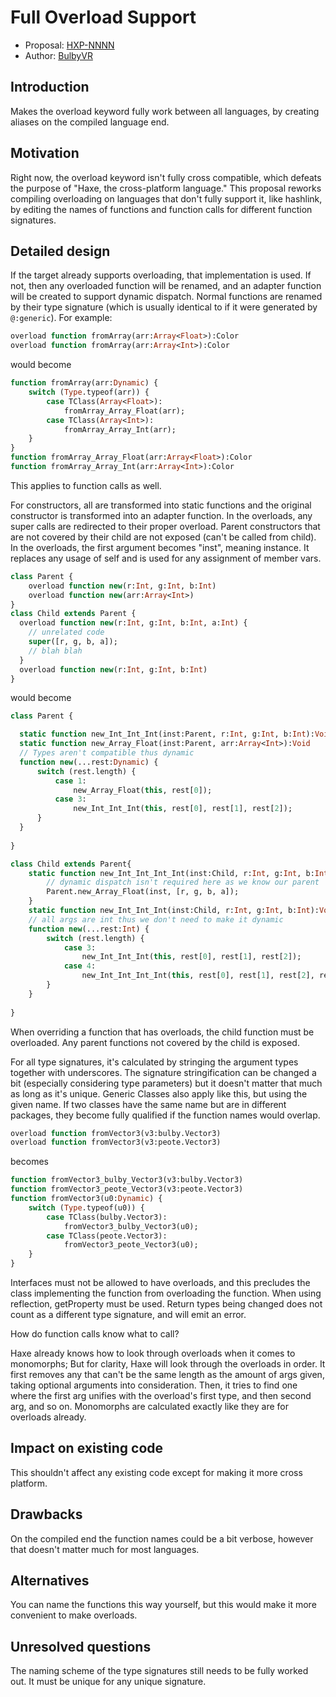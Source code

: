 # Full Overload Support

* Proposal: [HXP-NNNN](NNNN-filename.md)
* Author: [BulbyVR](https://github.com/TheDrawingCoder-Gamer)

## Introduction

Makes the overload keyword fully work between all languages, by creating aliases on the compiled language end.

## Motivation

Right now, the overload keyword isn't fully cross compatible, which defeats the purpose of "Haxe, the cross-platform language." 
This proposal reworks compiling overloading on languages that don't fully support it, like hashlink, by editing the names of
functions and function calls for different function signatures. 
## Detailed design

If the target already supports overloading, that implementation is used. 
If not, then any overloaded function will be renamed, and an adapter function will be created to support dynamic dispatch. 
Normal functions are renamed by their type signature (which is usually identical to if it were generated by `@:generic`).
For example: 
```hx
overload function fromArray(arr:Array<Float>):Color
overload function fromArray(arr:Array<Int>):Color
```
would become
```hx
function fromArray(arr:Dynamic) {
    switch (Type.typeof(arr)) {
        case TClass(Array<Float>): 
            fromArray_Array_Float(arr);
        case TClass(Array<Int>):
            fromArray_Array_Int(arr);
    }
}
function fromArray_Array_Float(arr:Array<Float>):Color
function fromArray_Array_Int(arr:Array<Int>):Color
```
This applies to function calls as well.

For constructors, all are transformed into static functions and the original constructor is transformed into an adapter function. In the overloads, any super calls are redirected to their proper overload. Parent constructors that are not covered by their child are not exposed (can't be called from child). In the overloads, the first argument becomes "inst", meaning instance. It replaces any usage of self and is used for any assignment of member vars.
```hx
class Parent {
    overload function new(r:Int, g:Int, b:Int)
    overload function new(arr:Array<Int>)
}
class Child extends Parent {
  overload function new(r:Int, g:Int, b:Int, a:Int) {
    // unrelated code
    super([r, g, b, a]);
    // blah blah
  }
  overload function new(r:Int, g:Int, b:Int) 
}

```
would become
```hx
class Parent {

  static function new_Int_Int_Int(inst:Parent, r:Int, g:Int, b:Int):Void
  static function new_Array_Float(inst:Parent, arr:Array<Int>):Void
  // Types aren't compatible thus dynamic
  function new(...rest:Dynamic) {
      switch (rest.length) {
          case 1: 
              new_Array_Float(this, rest[0]);
          case 3: 
              new_Int_Int_Int(this, rest[0], rest[1], rest[2]);
      }    
  }
  
}

class Child extends Parent{
    static function new_Int_Int_Int_Int(inst:Child, r:Int, g:Int, b:Int, a:Int):Void {
        // dynamic dispatch isn't required here as we know our parent
        Parent.new_Array_Float(inst, [r, g, b, a]);
    }
    static function new_Int_Int_Int(inst:Child, r:Int, g:Int, b:Int):Void
    // all args are int thus we don't need to make it dynamic
    function new(...rest:Int) {
        switch (rest.length) {
            case 3: 
                new_Int_Int_Int(this, rest[0], rest[1], rest[2]);
            case 4: 
                new_Int_Int_Int_Int(this, rest[0], rest[1], rest[2], rest[3]);
        }
    }
    
}
```

When overriding a function that has overloads, the child function must be overloaded. Any parent functions not covered by the child is exposed.

For all type signatures, it's calculated by stringing the argument types together with underscores.
The signature stringification can be changed a bit (especially considering type parameters) but it doesn't matter that much as long as it's unique. Generic Classes also apply like this, but using the given name. 
If two classes have the same name but are in different packages, they become fully qualified if the function names would overlap.

```hx
overload function fromVector3(v3:bulby.Vector3)
overload function fromVector3(v3:peote.Vector3)
```
becomes
```hx
function fromVector3_bulby_Vector3(v3:bulby.Vector3)
function fromVector3_peote_Vector3(v3:peote.Vector3)
function fromVector3(u0:Dynamic) {
    switch (Type.typeof(u0)) {
        case TClass(bulby.Vector3): 
            fromVector3_bulby_Vector3(u0);
        case TClass(peote.Vector3): 
            fromVector3_peote_Vector3(u0);
    }
}
```


Interfaces must not be allowed to have overloads, and this precludes the class implementing the function from overloading the function. When using reflection, getProperty must be used. Return types being changed does not count as a different type signature, and will emit an error. 

How do function calls know what to call? 

Haxe already knows how to look through overloads when it comes to monomorphs; But for clarity, Haxe will look through the overloads in order.
It first removes any that can't be the same length as the amount of args given, taking optional arguments into consideration. 
Then, it tries to find one where the first arg unifies with the overload's first type, and then second arg, and so on. 
Monomorphs are calculated exactly like they are for overloads already. 

## Impact on existing code

This shouldn't affect any existing code except for making it more cross platform.

## Drawbacks

On the compiled end the function names could be a bit verbose, however that doesn't matter much for most languages.


## Alternatives

You can name the functions this way yourself, but this would make it more convenient to make overloads.


## Unresolved questions

The naming scheme of the type signatures still needs to be fully worked out. It must be unique for any unique signature. 
